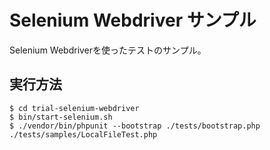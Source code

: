 Selenium Webdriver サンプル
=======================
Selenium Webdriverを使ったテストのサンプル。

実行方法
-----------------------
```
$ cd trial-selenium-webdriver
$ bin/start-selenium.sh
$ ./vendor/bin/phpunit --bootstrap ./tests/bootstrap.php ./tests/samples/LocalFileTest.php
```
